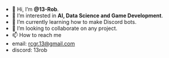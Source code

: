 - 👋 Hi, I’m <b>@13-Rob</b>.
- 👀 I’m interested in <b>AI, Data Science and Game Development</b>.
- 🌱 I’m currently learning how to make Discord bots.
- 💞️ I’m looking to collaborate on any project.
- 📫 How to reach me
- email: rcgr.13@gmail.com
- discord: 13rob
